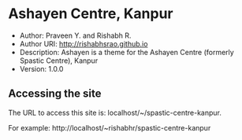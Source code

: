 # Ashayen Centre, Kanpur

* Author: Praveen Y. and Rishabh R.
* Author URI: http://rishabhsrao.github.io
* Description: Ashayen is a theme for the Ashayen Centre (formerly Spastic Centre), Kanpur
* Version: 1.0.0

## Accessing the site

The URL to access this site is:
localhost/~<username>/spastic-centre-kanpur.

For example:
http://localhost/~rishabhr/spastic-centre-kanpur